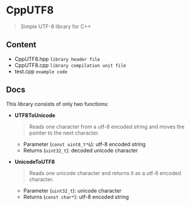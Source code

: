 # CppUTF8

> Simple UTF-8 library for C++

## Content
- CppUTF8.hpp `library header file`
- CppUTF8.cpp `library compilation unit file`
- test.cpp `example code`

## Docs
This library consists of only two functions:
- **UTF8ToUnicode**
    
    > Reads one character from a utf-8 encoded string and moves
    > the pointer to the next character.
    
    - Parameter (`const uint8_t*&`): utf-8 encoded string
    - Returns (`uint32_t`): decoded unicode character
- **UnicodeToUTF8**

    > Reads one unicode character and returns it as a
    > utf-8 encoded character.

    - Parameter (`uint32_t`): unicode character
    - Returns (`const char*`): utf-8 encoded string